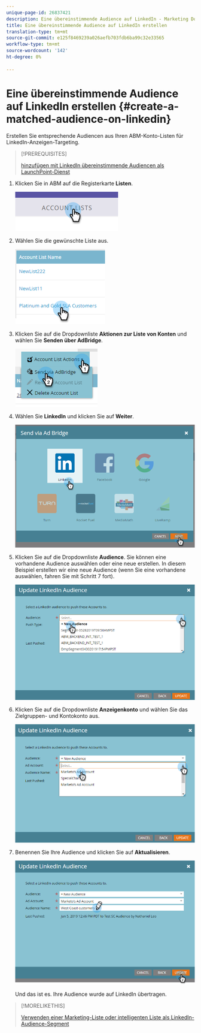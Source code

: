 ```yaml
---
unique-page-id: 26837421
description: Eine übereinstimmende Audience auf LinkedIn - Marketing Docs - Produktdokumentation erstellen
title: Eine übereinstimmende Audience auf LinkedIn erstellen
translation-type: tm+mt
source-git-commit: e125f8469239a026aefb703fdb6ba99c32e33565
workflow-type: tm+mt
source-wordcount: '142'
ht-degree: 0%

---
```



# Eine übereinstimmende Audience auf LinkedIn erstellen {#create-a-matched-audience-on-linkedin}

Erstellen Sie entsprechende Audiencen aus Ihren ABM-Konto-Listen für LinkedIn-Anzeigen-Targeting.

>[!PREREQUISITES]
>
>[hinzufügen mit LinkedIn übereinstimmende Audiencen als LaunchPoint-Dienst](/help/marketo/product-docs/demand-generation/ad-network-integrations/add-linkedin-matched-audiences-as-a-launchpoint-service.md)

1. Klicken Sie in ABM auf die Registerkarte **Listen**.

   ![](assets/one-1.png)

1. Wählen Sie die gewünschte Liste aus.

   ![](assets/two.png)

1. Klicken Sie auf die Dropdownliste **Aktionen zur Liste von Konten** und wählen Sie **Senden über AdBridge**.

   ![](assets/three-1.png)

1. Wählen Sie **LinkedIn** und klicken Sie auf **Weiter**.

   ![](assets/four-1.png)

1. Klicken Sie auf die Dropdownliste **Audience**. Sie können eine vorhandene Audience auswählen oder eine neue erstellen. In diesem Beispiel erstellen wir eine neue Audience (wenn Sie eine vorhandene auswählen, fahren Sie mit Schritt 7 fort).

   ![](assets/five-1.png)

1. Klicken Sie auf die Dropdownliste **Anzeigenkonto** und wählen Sie das Zielgruppen- und Kontokonto aus.

   ![](assets/six-1.png)

1. Benennen Sie Ihre Audience und klicken Sie auf **Aktualisieren**.

   ![](assets/seven.png)

   Und das ist es. Ihre Audience wurde auf LinkedIn übertragen.

>[!MORELIKETHIS]
>
>[Verwenden einer Marketing-Liste oder intelligenten Liste als LinkedIn-Audience-Segment](/help/marketo/product-docs/demand-generation/social/social-functions/use-a-marketo-list-or-smart-list-as-a-linkedin-audience-segment.md)
